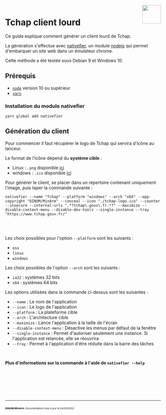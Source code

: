 <img src="https://tchap.gouv.fr/themes/tchap/img/logos/tchap-logo.svg" style="float: right;" width="60">

# Tchap client lourd

Ce guide explique comment générer un client lourd de Tchap.

La génération s'effectue avec [nativefier](https://github.com/jiahaog/nativefier), un module [nodejs](https://nodejs.org/fr/) qui permet d'embarquer un site web dans un émulateur chrome.

Cette méthode a été testée sous Debian 9 et Windows 10.

## Prérequis

- [`node`](https://nodejs.org/en/) version 10 ou supérieur
- [`yarn`](https://yarnpkg.com/package/yarn)

### Installation du module nativefier
`yarn global add nativefier`

## Génération du client
Pour commencer il faut récupérer le logo de Tchap qui servira d'icône au lanceur.

Le format de l’icône dépend du **système cible** :

- Linux : `.png` disponible [ici](https://www.tchap.gouv.fr/tchap-img/tchap-logo.png)
- windows : `.ico` disponible [ici](https://www.tchap.gouv.fr/tchap-img/tchap-logo.ico)

Pour générer le client, se placer dans un répertoire contenant uniquement l'image, puis taper la commande suivante :

``` shell
nativefier --name "Tchap" --platform "windows" --arch "x64" --app-copyright "DINUM/MinArm" --conceal --icon "./tchap-logo.ico" --counter --insecure --internal-urls ".*?tchap\.gouv\.fr.*?" --maximize --disable-context-menu --disable-dev-tools --single-instance --tray "https://www.tchap.gouv.fr/"
```

<br />
<br />

Les choix possibles pour l'option `--platform` sont les suivants :

- `osx`
- `linux`
- `windows`

Les choix possibles de l'option `--arch` sont les suivants :

- `ia32` : systèmes 32 bits
- `x64` : systèmes 64 bits

Les options utilisées dans la commande ci-dessus sont les suivantes :
- `--name` : Le nom de l'application
- `--icon` : Le logo de l'application
- `--platform` : La plateforme cible
- `--arch` : L'architecture cible
- `--maximize` : Lance l'application à la taille de l'écran
- `--disable-context-menu` : Désactive les menus par défaut de la fenêtre
- `--single-instance` : Permet d'autoriser seulement une instance. Si l'application est relancée, elle se réouvrira
- `--tray` : Permet à l'application d'être réduite dans la barre des tâches

<br />

**Plus d'informations sur la commande à l'aide de `nativefier --help`**

<br />
<br />
<br />
<br />
<br />

<hr>
<span style="font-size: 8px; font-weight: bold;">DINUM/MinArm</span>
<span style="font-size: 8px;">Documentation mise à jour le 04/05/2020</span>
